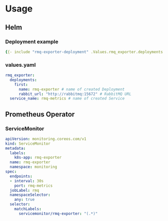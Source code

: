 # Usage

## Helm

### Deployment example

```yaml
{{- include "rmq-exporter-deployment" .Values.rmq_exporter.deployments.first }}
```

### values.yaml

```yaml
rmq_exporter:
  deployments:
    first:
      name: rmq-exporter # name of created Deployment
      rabbit_url: "http://rabbitmq:15672" # RabbitMQ URL
  service_name: rmq-metrics # name of created Service
```

## Prometheus Operator

### ServiceMonitor

```yaml
apiVersion: monitoring.coreos.com/v1
kind: ServiceMonitor
metadata:
  labels:
    k8s-app: rmq-exporter
  name: rmq-exporter
  namespace: monitoring
spec:
  endpoints:
  - interval: 30s
    port: rmq-metrics
  jobLabel: rmq
  namespaceSelector:
    any: true
  selector:
    matchLabels:
      servicemonitor/rmq-exporter: "(.*)"
```
